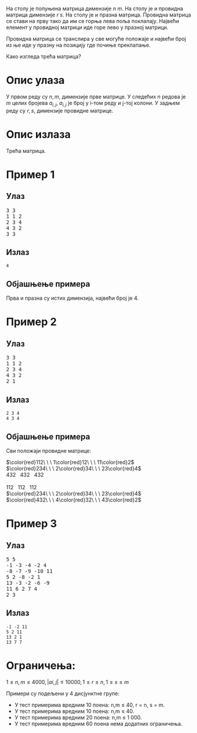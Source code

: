 На столу је попуњена матрица димензије $n\ m$. На столу је и провидна матрица димензије $r\ s$. На столу је и празна матрица.
Провидна матрица се стави на прву тако да им се горња лева поља поклапају. Највећи елемент у провидној матрици иде горе лево у празној матрици. 

Провидна матрица се транслира у све могуће положаје и највећи број из ње иде у празну на позицију где почиње преклапање.

Како изгледа трећа матрица?

# Опис улаза
У првом реду су $n, m$, димензије прве матрице.
У следећих $n$ редова је $m$ целих бројева $a_{i,j}$, $a_{i,j}$ је број у  i-том реду и j-тој колони.
У задњем реду су $r, s$, димензије провидне матрице.

# Опис излаза
Трећа матрица.

# Пример 1
## Улаз
<pre>
3 3
1 1 2
2 3 4
4 3 2
3 3
</pre>

## Излаз
```
4
```

## Објашњење примера

Прва и празна су истих димензија, највећи број је 4.
# Пример 2
## Улаз
<pre>
3 3
1 1 2
2 3 4
4 3 2
2 1
</pre>
## Излаз
```
2 3 4
4 3 4
```
## Објашњење примера
Сви положаји провидне матрице:

$\color{red}112\ \ \ 1\color{red}12\ \ \ 11\color{red}2$<br>
$\color{red}234\ \ \ 2\color{red}34\ \ \ 23\color{red}4$ <br>
$432\ \ \ 432\ \ \ 432$<br><br>
$112\ \ \ 112\ \ \ 112$<br>
$\color{red}234\ \ \ 2\color{red}34\ \ \ 23\color{red}4$ <br>
$\color{red}432\ \ \ 4\color{red}32\ \ \ 43\color{red}2$<br>
# Пример 3
## Улаз
<pre>
5 5
-1 -3 -4 -2 4
-8 -7 -9 -10 11
5 2 -8 -2 1
13 -3 -2 -6 -9
11 6 2 7 4
2 3
</pre>
## Излаз
```
-1 -2 11
5 2 11
13 2 1
13 7 7
```
# Ограничења:
$1 ≤ n,m ≤ 4000, |ai,j | ≤ 10000, 1 ≤ r ≤ n, 1 ≤ s ≤ m$ 

Примери су подељени у 4 дисјунктне групе:<br>
* У тест примерима вредним 10 поена: n,m ≤ 40, r = n, s = m.
* У тест примерима вредним 10 поена: n,m ≤ 40.
* У тест примерима вредним 20 поена: n,m ≤ 1 000.
* У тест примерима вредним 60 поена нема додатних ограничења.